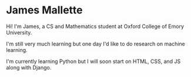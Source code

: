 # James Mallette 

Hi! I'm James, a CS and Mathematics student at Oxford College of Emory University.

I'm still very much learning but one day I'd like to do research on machine learning.

I'm currently learning Python but I will soon start on HTML, CSS, and JS along with Django.